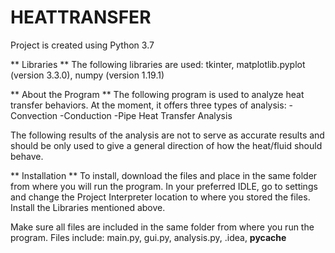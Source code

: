 # HEATTRANSFER
Project is created using Python 3.7

** Libraries **
The following libraries are used:
tkinter,
matplotlib.pyplot (version 3.3.0),
numpy (version 1.19.1)


** About the Program **
The following program is used to analyze heat transfer behaviors. At the moment, it offers three types of analysis:
-Convection
-Conduction
-Pipe Heat Transfer Analysis

The following results of the analysis are not to serve as accurate results and should be only used to give a general 
direction of how the heat/fluid should behave. 


** Installation **
To install, download the files and place in the same folder from where you will run the program.
In your preferred IDLE, go to settings and change the Project Interpreter location to where you stored the files. 
Install the Libraries mentioned above. 

Make sure all files are included in the same folder from where you run the program. 
Files include:
main.py,
gui.py,
analysis.py,
.idea,
__pycache__
